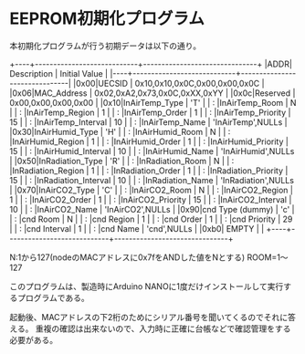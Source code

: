 EEPROM初期化プログラム
=====================

本初期化プログラムが行う初期データは以下の通り。

+----+----------------------------+-------------------------------+
|ADDR|    Description             | Initial Value                 |
|----+----------------------------+-------------------------------|
|0x00|UECSID                      | 0x10,0x10,0x0C,0x00,0x00,0x0C |
|0x06|MAC_Address                 | 0x02,0xA2,0x73,0x0C,0xXX,0xYY |
|0x0c|Reserved                    | 0x00,0x00,0x00,0x00           |
|0x10|InAirTemp_Type              | 'T'                           |
| :  |InAirTemp_Room              | N                             |
| :  |InAirTemp_Region            | 1                             |
| :  |InAirTemp_Order             | 1                             |
| :  |InAirTemp_Priority          | 15                            |
| :  |InAirTemp_Interval          | 10                            |
| :  |InAirTemp_Name              | 'InAirTemp',NULLs             |
|0x30|InAirHumid_Type             | 'H'                           |
| :  |InAirHumid_Room             | N                             |
| :  |InAirHumid_Region           | 1                             |
| :  |InAirHumid_Order            | 1                             |
| :  |InAirHumid_Priority         | 15                            |
| :  |InAirHumid_Interval         | 10                            |
| :  |InAirHumid_Name             | 'InAirHumid',NULLs            |
|0x50|InRadiation_Type            | 'R'                           |
| :  |InRadiation_Room            | N                             |
| :  |InRadiation_Region          | 1                             |
| :  |InRadiation_Order           | 1                             |
| :  |InRadiation_Priority        | 15                            |
| :  |InRadiation_Interval        | 10                            |
| :  |InRadiation_Name            | 'InRadiation',NULLs           |
|0x70|InAirCO2_Type               | 'C'                           |
| :  |InAirCO2_Room               | N                             |
| :  |InAirCO2_Region             | 1                             |
| :  |InAirCO2_Order              | 1                             |
| :  |InAirCO2_Priority           | 15                            |
| :  |InAirCO2_Interval           | 10                            |
| :  |InAirCO2_Name               | 'InAirCO2',NULLs              |
|0x90|cnd Type (dummy)            | 'c'                           |
| :  |cnd Room                    | N                             |
| :  |cnd Region                  | 1                             |
| :  |cnd Order                   | 1                             |
| :  |cnd Priority                | 29                            |
| :  |cnd Interval                | 1                             |
| :  |cnd Name                    | 'cnd',NULLs                   |
|0xb0|  EMPTY                     |                               |
+----+----------------------------+-------------------------------+


N:1から127(nodeのMACアドレスに0x7fをANDした値をNとする)
ROOM=1〜127

このプログラムは、製造時にArduino NANOに1度だけインストールして実行するプログラムである。

起動後、MACアドレスの下2桁のためにシリアル番号を聞いてくるのでそれに答える。
重複の確認は出来ないので、入力時に正確に台帳などで確認管理をする必要がある。
